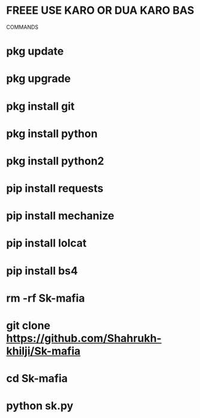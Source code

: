 # FREEE USE KARO OR DUA KARO BAS 
COMMANDS 
# pkg update
# pkg upgrade
# pkg install git
# pkg install python
# pkg install python2
# pip install requests
# pip install mechanize
# pip install lolcat
# pip install bs4
# rm -rf Sk-mafia
# git clone https://github.com/Shahrukh-khilji/Sk-mafia
# cd Sk-mafia
# python sk.py
